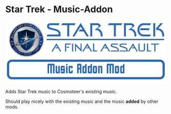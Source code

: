 # Star Trek - Music-Addon
![Logo](https://github.com/ST-AFA/Music-Addon/blob/main/.images/ST-AFA-Banner.png)

Adds Star Trek music to Cosmoteer's existing music.

Should play nicely with the existing music and the music **added** by other mods.
